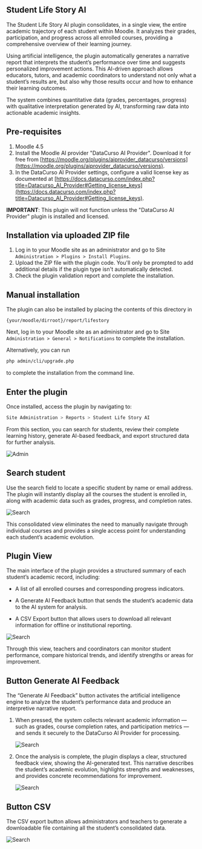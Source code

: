 ## Student Life Story AI

The Student Life Story AI plugin consolidates, in a single view, the entire academic trajectory of each student within Moodle. It analyzes their grades, participation, and progress across all enrolled courses, providing a comprehensive overview of their learning journey.

Using artificial intelligence, the plugin automatically generates a narrative report that interprets the student’s performance over time and suggests personalized improvement actions.
This AI-driven approach allows educators, tutors, and academic coordinators to understand not only what a student’s results are, but also why those results occur and how to enhance their learning outcomes.

The system combines quantitative data (grades, percentages, progress) with qualitative interpretation generated by AI, transforming raw data into actionable academic insights.

## Pre-requisites

1. Moodle 4.5
2. Install the Moodle AI provider "DataCurso AI Provider". Download it for free from [https://moodle.org/plugins/aiprovider_datacurso/versions](https://moodle.org/plugins/aiprovider_datacurso/versions).
3. In the DataCurso AI Provider settings, configure a valid license key as documented at [https://docs.datacurso.com/index.php?title=Datacurso_AI_Provider#Getting_license_keys](https://docs.datacurso.com/index.php?title=Datacurso_AI_Provider#Getting_license_keys).

**IMPORTANT**: This plugin will not function unless the "DataCurso AI Provider" plugin is installed and licensed.

## Installation via uploaded ZIP file

1. Log in to your Moodle site as an administrator and go to Site `Administration > Plugins > Install Plugins`.
2. Upload the ZIP file with the plugin code. You'll only be prompted to add additional details if the plugin type isn't automatically detected.
3. Check the plugin validation report and complete the installation.

## Manual installation

The plugin can also be installed by placing the contents of this directory in

`{your/moodle/dirroot}/report/lifestory`

Next, log in to your Moodle site as an administrator and go to Site `Administration > General > Notifications` to complete the installation.

Alternatively, you can run

```bash
php admin/cli/upgrade.php
```

to complete the installation from the command line.

## Enter the plugin

Once installed, access the plugin by navigating to:

```bash
Site Administration > Reports > Student Life Story AI
```

From this section, you can search for students, review their complete learning history, generate AI-based feedback, and export structured data for further analysis.

![Admin](./_docs/images/report_lifestory_admin.png)

## Search student

Use the search field to locate a specific student by name or email address.
The plugin will instantly display all the courses the student is enrolled in, along with academic data such as grades, progress, and completion rates.

![Search](./_docs/images/report_lifestory_search.png)

This consolidated view eliminates the need to manually navigate through individual courses and provides a single access point for understanding each student’s academic evolution.

## Plugin View

The main interface of the plugin provides a structured summary of each student’s academic record, including:

- A list of all enrolled courses and corresponding progress indicators.

- A Generate AI Feedback button that sends the student’s academic data to the AI system for analysis.

- A CSV Export button that allows users to download all relevant information for offline or institutional reporting.

![Search](./_docs/images/report_lifestory_search_view.png)

Through this view, teachers and coordinators can monitor student performance, compare historical trends, and identify strengths or areas for improvement.

## Button Generate AI Feedback

The “Generate AI Feedback” button activates the artificial intelligence engine to analyze the student’s performance data and produce an interpretive narrative report.

1. When pressed, the system collects relevant academic information — such as grades, course completion rates, and participation metrics — and sends it securely to the DataCurso AI Provider for processing.

   ![Search](./_docs/images/report_lifestory_search_feedback.png)

2. Once the analysis is complete, the plugin displays a clear, structured feedback view, showing the AI-generated text. This narrative describes the student’s academic evolution, highlights strengths and weaknesses, and provides concrete recommendations for improvement.

   ![Search](./_docs/images/report_lifestory_search_feedback_ai.png)

## Button CSV

The CSV export button allows administrators and teachers to generate a downloadable file containing all the student’s consolidated data.

![Search](./_docs/images/report_lifestory_search_csv.png)
